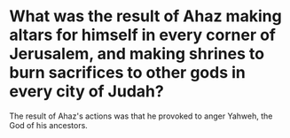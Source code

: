 # What was the result of Ahaz making altars for himself in every corner of Jerusalem, and making shrines to burn sacrifices to other gods in every city of Judah?

The result of Ahaz's actions was that he provoked to anger Yahweh, the God of his ancestors. 